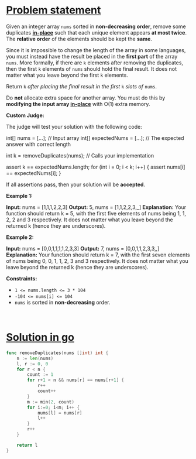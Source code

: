 # [Problem statement](https://leetcode.com/problems/remove-duplicates-from-sorted-array-ii)

Given an integer array `nums` sorted in **non-decreasing order**, remove some duplicates [**in-place**](https://en.wikipedia.org/wiki/In-place%5Falgorithm) such that each unique element appears **at most twice**. The **relative order** of the elements should be kept the **same**.

Since it is impossible to change the length of the array in some languages, you must instead have the result be placed in the **first part** of the array `nums`. More formally, if there are `k` elements after removing the duplicates, then the first `k` elements of `nums` should hold the final result. It does not matter what you leave beyond the first `k` elements.

Return `k` _after placing the final result in the first_ `k` _slots of_ `nums`.

Do **not** allocate extra space for another array. You must do this by **modifying the input array [in-place](https://en.wikipedia.org/wiki/In-place%5Falgorithm)** with O(1) extra memory.

**Custom Judge:**

The judge will test your solution with the following code:


int[] nums = [...]; // Input array
int[] expectedNums = [...]; // The expected answer with correct length

int k = removeDuplicates(nums); // Calls your implementation

assert k == expectedNums.length;
for (int i = 0; i < k; i++) {
    assert nums[i] == expectedNums[i];
}

If all assertions pass, then your solution will be **accepted**.

**Example 1:**


**Input:** nums = [1,1,1,2,2,3]
**Output:** 5, nums = [1,1,2,2,3,_]
**Explanation:** Your function should return k = 5, with the first five elements of nums being 1, 1, 2, 2 and 3 respectively.
It does not matter what you leave beyond the returned k (hence they are underscores).

**Example 2:**


**Input:** nums = [0,0,1,1,1,1,2,3,3]
**Output:** 7, nums = [0,0,1,1,2,3,3,_,_]
**Explanation:** Your function should return k = 7, with the first seven elements of nums being 0, 0, 1, 1, 2, 3 and 3 respectively.
It does not matter what you leave beyond the returned k (hence they are underscores).

**Constraints:**

* `1 <= nums.length <= 3 * 104`
* `-104 <= nums[i] <= 104`
* `nums` is sorted in **non-decreasing** order.

<br />

# [Solution in go](https://leetcode.com/submissions/detail/1194513324/)

```go
func removeDuplicates(nums []int) int {
    n := len(nums)
    l, r := 0, 0
    for r < n {
        count := 1
        for r+1 < n && nums[r] == nums[r+1] {
            r++
            count++
        }
        m := min(2, count)
        for i:=0; i<m; i++ {
            nums[l] = nums[r]
            l++
        }
        r++
    }

    return l
}
```
